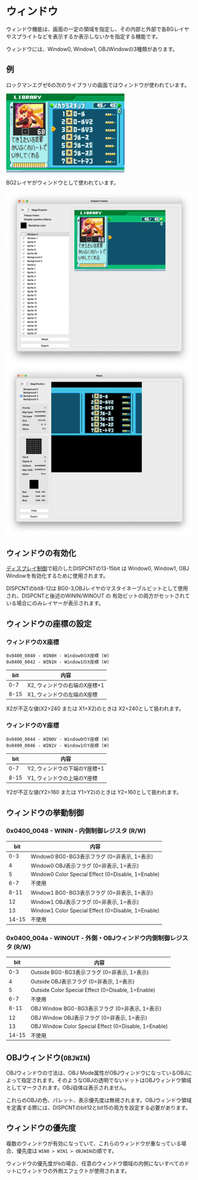 # ウィンドウ

ウィンドウ機能は、画面の一定の領域を指定し、その内部と外部で各BGレイヤやスプライトなどを表示するか表示しないかを指定する機能です。

ウィンドウには、Window0, Window1, OBJWindowの3種類があります。

## 例

ロックマンエグゼ6の次のライブラリの画面ではウィンドウが使われています。

<img src="../images/window_0.png" width="320" />

BG2レイヤがウィンドウとして使われています。

<img src="../images/window_1.webp" width="640" />

<img src="../images/window_2.webp" width="640" />

## ウィンドウの有効化

[ディスプレイ制御](control.md)で紹介したDISPCNTの13-15bit は Window0, Window1, OBJ Windowを有効化するために使用されます。

DISPCNTのbit8-12は BG0-3,OBJレイヤのマスタイネーブルビットとして使用され、DISPCNTと後述のWININ/WINOUT の 有効ビットの両方がセットされている場合にのみレイヤーが表示されます。

## ウィンドウの座標の設定

### ウィンドウのX座標

```
0x0400_0040 - WIN0H - Window0のX座標 (W)
0x0400_0042 - WIN1H - Window1のX座標 (W)
```

 bit | 内容
---- | ----
0-7  | X2, ウィンドウの右端のX座標+1
8-15 | X1, ウィンドウの左端のX座標

X2が不正な値(X2>240 または X1>X2)のときは X2=240として扱われます。

### ウィンドウのY座標

```
0x0400_0044 - WIN0V - Window0のY座標 (W)
0x0400_0046 - WIN1V - Window1のY座標 (W)
```

 bit | 内容
---- | ----
0-7  | Y2, ウィンドウの下端のY座標+1
8-15 | Y1, ウィンドウの上端のY座標

Y2が不正な値(Y2>160 または Y1>Y2)のときは Y2=160として扱われます。

## ウィンドウの挙動制御

### 0x0400_0048 - WININ - 内側制御レジスタ (R/W)

 bit | 内容
---- | ----
0-3   | Window0 BG0-BG3表示フラグ     (0=非表示, 1=表示)
4     | Window0 OBJ表示フラグ          (0=非表示, 1=表示)
5     | Window0 Color Special Effect    (0=Disable, 1=Enable)
6-7   | 不使用
8-11  | Window1 BG0-BG3表示フラグ     (0=非表示, 1=表示)
12    | Window1 OBJ表示フラグ          (0=非表示, 1=表示)
13    | Window1 Color Special Effect    (0=Disable, 1=Enable)
14-15 | 不使用

### 0x0400_004a - WINOUT - 外側・OBJウィンドウ内側制御レジスタ (R/W)

 bit | 内容
---- | ----
0-3   | Outside BG0-BG3表示フラグ      (0=非表示, 1=表示)
4     | Outside OBJ表示フラグ           (0=非表示, 1=表示)
5     | Outside Color Special Effect     (0=Disable, 1=Enable)
6-7   | 不使用
8-11  | OBJ Window BG0-BG3表示フラグ   (0=非表示, 1=表示)
12    | OBJ Window OBJ表示フラグ        (0=非表示, 1=表示)
13    | OBJ Window Color Special Effect  (0=Disable, 1=Enable)
14-15 | 不使用

## OBJウィンドウ(`OBJWIN`)

OBJウィンドウの寸法は、OBJ Mode属性がOBJウィンドウになっているOBJによって指定されます。そのようなOBJの透明でないドットはOBJウィンドウ領域としてマークされます。OBJ自体は表示されません。

これらのOBJの色、パレット、表示優先度は無視されます。OBJウィンドウ領域を定義する際には、DISPCNTのbit12とbit15の両方を設定する必要があります。

## ウィンドウの優先度

複数のウィンドウが有効になっていて、これらのウィンドウが重なっている場合、優先度は `WIN0 > WIN1 > OBJWIN`の順です。

ウィンドウの優先度が`0`の場合、任意のウィンドウ領域の内側にないすべてのドットにウィンドウの外側エフェクトが使用されます。
